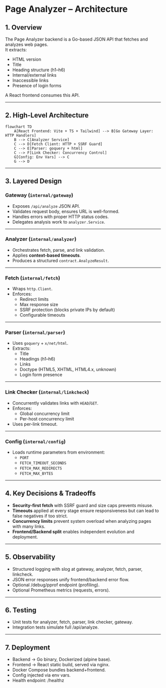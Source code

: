 # Page Analyzer – Architecture

## 1. Overview
The Page Analyzer backend is a Go-based JSON API that fetches and analyzes web pages.  
It extracts:
- HTML version
- Title
- Heading structure (h1–h6)
- Internal/external links
- Inaccessible links
- Presence of login forms

A React frontend consumes this API.

---

## 2. High-Level Architecture
```mermaid
flowchart TD
    A[React Frontend: Vite + TS + Tailwind] --> B[Go Gateway Layer: HTTP Handlers]
    B --> C[Analyzer Service]
    C --> D[Fetch Client: HTTP + SSRF Guard]
    C --> E[Parser: goquery + html]
    C --> F[Link Checker: Concurrency Control]
    G[Config: Env Vars] --> C
    G --> D
```
----

## 3. Layered Design

### Gateway (`internal/gateway`)
- Exposes `/api/analyze` JSON API.
- Validates request body, ensures URL is well-formed.
- Handles errors with proper HTTP status codes.
- Delegates analysis work to `analyzer.Service`.

---

### Analyzer (`internal/analyzer`)
- Orchestrates fetch, parse, and link validation.
- Applies **context-based timeouts**.
- Produces a structured `contract.AnalyzeResult`.

---

### Fetch (`internal/fetch`)
- Wraps `http.Client`.
- Enforces:
  - Redirect limits
  - Max response size
  - SSRF protection (blocks private IPs by default)
  - Configurable timeouts

---

### Parser (`internal/parser`)
- Uses `goquery` + `x/net/html`.
- Extracts:
  - Title
  - Headings (h1–h6)
  - Links
  - Doctype (HTML5, XHTML, HTML4.x, unknown)
  - Login form presence

---

### Link Checker (`internal/linkcheck`)
- Concurrently validates links with `HEAD`/`GET`.
- Enforces:
  - Global concurrency limit
  - Per-host concurrency limit
- Uses per-link timeout.

---

### Config (`internal/config`)
- Loads runtime parameters from environment:
  - `PORT`
  - `FETCH_TIMEOUT_SECONDS`
  - `FETCH_MAX_REDIRECTS`
  - `FETCH_MAX_BYTES`

---

## 4. Key Decisions & Tradeoffs

- **Security-first fetch** with SSRF guard and size caps prevents misuse.
- **Timeouts** applied at every stage ensure responsiveness but can lead to false negatives if too strict.
- **Concurrency limits** prevent system overload when analyzing pages with many links.
- **Frontend/Backend split** enables independent evolution and deployment.

---

## 5. Observability

- Structured logging with slog at gateway, analyzer, fetch, parser, linkcheck.
- JSON error responses unify frontend/backend error flow.
- Optional /debug/pprof endpoint (profiling).
- Optional Prometheus metrics (requests, errors).

---

## 6. Testing

- Unit tests for analyzer, fetch, parser, link checker, gateway.
- Integration tests simulate full /api/analyze.

---

## 7. Deployment

- Backend → Go binary, Dockerized (alpine base).
- Frontend → React static build, served via nginx.
- Docker Compose bundles backend+frontend.
- Config injected via env vars.
- Health endpoint: /healthz
